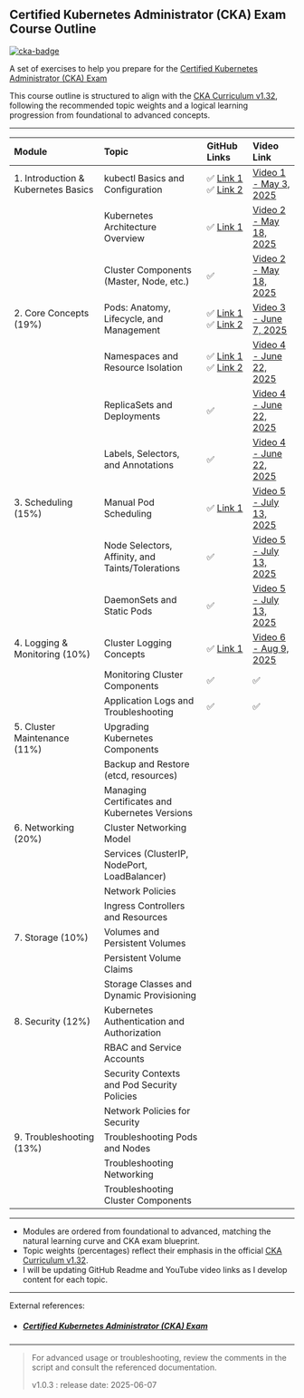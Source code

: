 ## Certified Kubernetes Administrator (CKA) Exam Course Outline

[![cka-badge](https://training.linuxfoundation.org/wp-content/uploads/2019/03/logo_cka_whitetext-300x293.png)](https://training.linuxfoundation.org/certification/certified-kubernetes-administrator-cka/)

A set of exercises to help you prepare for the [Certified Kubernetes Administrator (CKA) Exam](https://www.cncf.io/certification/cka/)

This course outline is structured to align with the [CKA Curriculum v1.32](https://github.com/cncf/curriculum/blob/master/CKA_Curriculum_v1.32.pdf), following the recommended topic weights and a logical learning progression from foundational to advanced concepts.

---

| Module | Topic | GitHub Links | Video Link |
| :-- | :-- | :-- | :-- |
| 1. Introduction \& Kubernetes Basics | kubectl Basics and Configuration | ✅ [Link 1](Introduction_and_Basics/getting_started_with_docker.md) ✅ [Link 2](Introduction_and_Basics/kubectl_basics_and_conf.md) | [Video 1 - May 3, 2025](https://www.youtube.com/watch?v=kKfLotzx-Cs) |
|  | Kubernetes Architecture Overview | ✅ [Link 1](Introduction_and_Basics/Kubernetes_Architecture.md) | [Video 2 - May 18, 2025](https://www.youtube.com/watch?v=hPsKGywgxbM) |
|  | Cluster Components (Master, Node, etc.) | ✅ | [Video 2 - May 18, 2025](https://www.youtube.com/watch?v=hPsKGywgxbM) |
| 2. Core Concepts (19%) | Pods: Anatomy, Lifecycle, and Management | ✅ [Link 1](Core_Concepts/Pods_Imperative_vs_Declarative.md) ✅ [Link 2](Core_Concepts/kubernetes-core-concepts-hands-on-guide.md) | [Video 3 - June 7, 2025](https://www.youtube.com/watch?v=7c7BOV8Ra54) |
|  | Namespaces and Resource Isolation | ✅ [Link 1](Core_Concepts/What_Makes_Up_a_Kubernetes_Pod.md) ✅ [Link 2](Core_Concepts/kubernetes-core-concepts-hands-on-guide.md) | [Video 4 - June 22, 2025](https://www.youtube.com/watch?v=6sEiEIyr-Zc) |
|  | ReplicaSets and Deployments | ✅ | [Video 4 - June 22, 2025](https://www.youtube.com/watch?v=6sEiEIyr-Zc)  |
|  | Labels, Selectors, and Annotations | ✅ | [Video 4 - June 22, 2025](https://www.youtube.com/watch?v=6sEiEIyr-Zc)  |
| 3. Scheduling (15%) | Manual Pod Scheduling | ✅ [Link 1](Scheduling/Kubernetes%20Pod%20Scheduling%20&%20Placement.md) | [Video 5 - July 13, 2025](https://youtu.be/quIx23Vq8W0) |
|  | Node Selectors, Affinity, and Taints/Tolerations | ✅ | [Video 5 - July 13, 2025](https://youtu.be/quIx23Vq8W0) |
|  | DaemonSets and Static Pods | ✅ | [Video 5 - July 13, 2025](https://youtu.be/quIx23Vq8W0) |
| 4. Logging \& Monitoring (10%) | Cluster Logging Concepts | ✅ [Link 1](Logging_and_Monitoring/cka_4_logging_and_monitoring.md) | [Video 6 - Aug 9, 2025](TBD) |
|  | Monitoring Cluster Components | ✅ | ✅ |
|  | Application Logs and Troubleshooting | ✅ | ✅ |
| 5. Cluster Maintenance (11%) | Upgrading Kubernetes Components |  |  |
|  | Backup and Restore (etcd, resources) |  |  |
|  | Managing Certificates and Kubernetes Versions |  |  |
| 6. Networking (20%) | Cluster Networking Model |  |  |
|  | Services (ClusterIP, NodePort, LoadBalancer) |  |  |
|  | Network Policies |  |  |
|  | Ingress Controllers and Resources |  |  |
| 7. Storage (10%) | Volumes and Persistent Volumes |  |  |
|  | Persistent Volume Claims |  |  |
|  | Storage Classes and Dynamic Provisioning |  |  |
| 8. Security (12%) | Kubernetes Authentication and Authorization |  |  |
|  | RBAC and Service Accounts |  |  |
|  | Security Contexts and Pod Security Policies |  |  |
|  | Network Policies for Security |  |  |
| 9. Troubleshooting (13%) | Troubleshooting Pods and Nodes |  |  |
|  | Troubleshooting Networking |  |  |
|  | Troubleshooting Cluster Components |  |  |


---

- Modules are ordered from foundational to advanced, matching the natural learning curve and CKA exam blueprint.
- Topic weights (percentages) reflect their emphasis in the official [CKA Curriculum v1.32](https://github.com/cncf/curriculum/blob/master/CKA_Curriculum_v1.32.pdf).
- I will be updating GitHub Readme and YouTube video links as I develop content for each topic.

---

External references:
* ##### [Certified Kubernetes Administrator (CKA) Exam](cka_external_reference.md)

---

> For advanced usage or troubleshooting, review the comments in the script and consult the referenced documentation.
>
> v1.0.3 : release date: 2025-06-07
